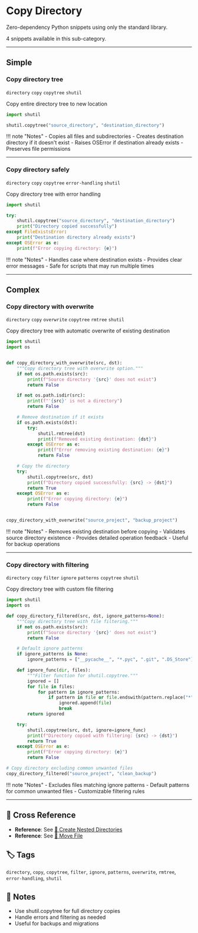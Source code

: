 # Copy Directory

Zero-dependency Python snippets using only the standard library.

4 snippets available in this sub-category.

---

## Simple

###  Copy directory tree

`directory` `copy` `copytree` `shutil`

Copy entire directory tree to new location

```python
import shutil

shutil.copytree("source_directory", "destination_directory")
```

!!! note "Notes"
    - Copies all files and subdirectories
    - Creates destination directory if it doesn't exist
    - Raises OSError if destination already exists
    - Preserves file permissions

<hr class="snippet-divider">

### Copy directory safely

`directory` `copy` `copytree` `error-handling` `shutil`

Copy directory tree with error handling

```python
import shutil

try:
    shutil.copytree("source_directory", "destination_directory")
    print("Directory copied successfully")
except FileExistsError:
    print("Destination directory already exists")
except OSError as e:
    print(f"Error copying directory: {e}")
```

!!! note "Notes"
    - Handles case where destination exists
    - Provides clear error messages
    - Safe for scripts that may run multiple times

<hr class="snippet-divider">

## Complex

###  Copy directory with overwrite

`directory` `copy` `overwrite` `copytree` `rmtree` `shutil`

Copy directory tree with automatic overwrite of existing destination

```python
import shutil
import os


def copy_directory_with_overwrite(src, dst):
    """Copy directory tree with overwrite option."""
    if not os.path.exists(src):
        print(f"Source directory '{src}' does not exist")
        return False

    if not os.path.isdir(src):
        print(f"'{src}' is not a directory")
        return False

    # Remove destination if it exists
    if os.path.exists(dst):
        try:
            shutil.rmtree(dst)
            print(f"Removed existing destination: {dst}")
        except OSError as e:
            print(f"Error removing existing destination: {e}")
            return False

    # Copy the directory
    try:
        shutil.copytree(src, dst)
        print(f"Directory copied successfully: {src} -> {dst}")
        return True
    except OSError as e:
        print(f"Error copying directory: {e}")
        return False


copy_directory_with_overwrite("source_project", "backup_project")
```

!!! note "Notes"
    - Removes existing destination before copying
    - Validates source directory existence
    - Provides detailed operation feedback
    - Useful for backup operations

<hr class="snippet-divider">

### Copy directory with filtering

`directory` `copy` `filter` `ignore` `patterns` `copytree` `shutil`

Copy directory tree with custom file filtering

```python
import shutil
import os

def copy_directory_filtered(src, dst, ignore_patterns=None):
    """Copy directory tree with file filtering."""
    if not os.path.exists(src):
        print(f"Source directory '{src}' does not exist")
        return False

    # Default ignore patterns
    if ignore_patterns is None:
        ignore_patterns = ["__pycache__", "*.pyc", ".git", ".DS_Store"]

    def ignore_func(dir, files):
        """Filter function for shutil.copytree."""
        ignored = []
        for file in files:
            for pattern in ignore_patterns:
                if pattern in file or file.endswith(pattern.replace("*", "")):
                    ignored.append(file)
                    break
        return ignored

    try:
        shutil.copytree(src, dst, ignore=ignore_func)
        print(f"Directory copied with filtering: {src} -> {dst}")
        return True
    except OSError as e:
        print(f"Error copying directory: {e}")
        return False

# Copy directory excluding common unwanted files
copy_directory_filtered("source_project", "clean_backup")
```

!!! note "Notes"
    - Excludes files matching ignore patterns
    - Default patterns for common unwanted files
    - Customizable filtering rules

<hr class="snippet-divider">

## 🔗 Cross Reference

- **Reference**: See [📂 Create Nested Directories](create_nested_directories.md)
- **Reference**: See [📂 Move File](move_file.md)

## 🏷️ Tags

`directory`, `copy`, `copytree`, `filter`, `ignore`, `patterns`, `overwrite`, `rmtree`, `error-handling`, `shutil`

## 📝 Notes
- Use shutil.copytree for full directory copies
- Handle errors and filtering as needed
- Useful for backups and migrations
